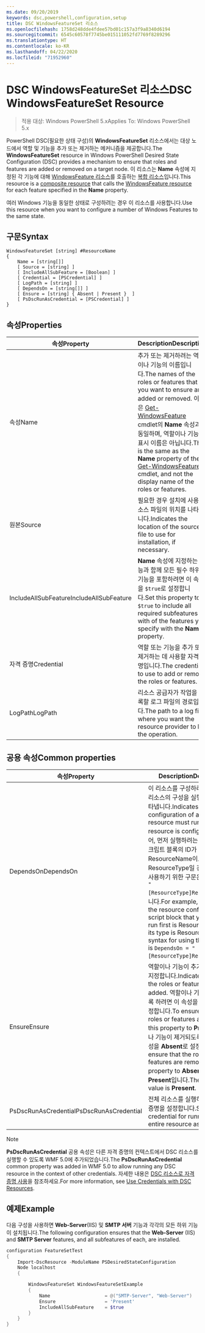 ```yaml
---
ms.date: 09/20/2019
keywords: dsc,powershell,configuration,setup
title: DSC WindowsFeatureSet 리소스
ms.openlocfilehash: 1758d248dde4fdee57bd01c157a3f9a8340d6194
ms.sourcegitcommit: 6545c60578f7745be015111052fd7769f8289296
ms.translationtype: HT
ms.contentlocale: ko-KR
ms.lasthandoff: 04/22/2020
ms.locfileid: "71952960"
---
```

# <a name="dsc-windowsfeatureset-resource"></a><span data-ttu-id="c98fa-103">DSC WindowsFeatureSet 리소스</span><span class="sxs-lookup"><span data-stu-id="c98fa-103">DSC WindowsFeatureSet Resource</span></span>

> <span data-ttu-id="c98fa-104">적용 대상: Windows PowerShell 5.x</span><span class="sxs-lookup"><span data-stu-id="c98fa-104">Applies To: Windows PowerShell 5.x</span></span>

<span data-ttu-id="c98fa-105">PowerShell DSC(필요한 상태 구성)의 **WindowsFeatureSet** 리소스에서는 대상 노드에서 역할 및 기능을 추가 또는 제거하는 메커니즘을 제공합니다.</span><span class="sxs-lookup"><span data-stu-id="c98fa-105">The **WindowsFeatureSet** resource in Windows PowerShell Desired State Configuration (DSC) provides a mechanism to ensure that roles and features are added or removed on a target node.</span></span> <span data-ttu-id="c98fa-106">이 리소스는 **Name** 속성에 지정된 각 기능에 대해 [WindowsFeature 리소스](windowsfeatureResource.md)를 호출하는 [복합 리소스](../../../resources/authoringResourceComposite.md)입니다.</span><span class="sxs-lookup"><span data-stu-id="c98fa-106">This resource is a [composite resource](../../../resources/authoringResourceComposite.md) that calls the [WindowsFeature resource](windowsfeatureResource.md) for each feature specified in the **Name** property.</span></span>

<span data-ttu-id="c98fa-107">여러 Windows 기능을 동일한 상태로 구성하려는 경우 이 리소스를 사용합니다.</span><span class="sxs-lookup"><span data-stu-id="c98fa-107">Use this resource when you want to configure a number of Windows Features to the same state.</span></span>

## <a name="syntax"></a><span data-ttu-id="c98fa-108">구문</span><span class="sxs-lookup"><span data-stu-id="c98fa-108">Syntax</span></span>

```Syntax
WindowsFeatureSet [string] #ResourceName
{
    Name = [string[]]
    [ Source = [string] ]
    [ IncludeAllSubFeature = [Boolean] ]
    [ Credential = [PSCredential] ]
    [ LogPath = [string] ]
    [ DependsOn = [string[]] ]
    [ Ensure = [string] { Absent | Present }  ]
    [ PsDscRunAsCredential = [PSCredential] ]
}
```

## <a name="properties"></a><span data-ttu-id="c98fa-109">속성</span><span class="sxs-lookup"><span data-stu-id="c98fa-109">Properties</span></span>

|  <span data-ttu-id="c98fa-110">속성</span><span class="sxs-lookup"><span data-stu-id="c98fa-110">Property</span></span>  |  <span data-ttu-id="c98fa-111">Description</span><span class="sxs-lookup"><span data-stu-id="c98fa-111">Description</span></span>   |
|---|---|
|<span data-ttu-id="c98fa-112">속성</span><span class="sxs-lookup"><span data-stu-id="c98fa-112">Name</span></span> |<span data-ttu-id="c98fa-113">추가 또는 제거하려는 역할이나 기능의 이름입니다.</span><span class="sxs-lookup"><span data-stu-id="c98fa-113">The names of the roles or features that you want to ensure are added or removed.</span></span> <span data-ttu-id="c98fa-114">이것은 [Get-WindowsFeature](/powershell/module/servermanager/get-windowsfeature?view=winserver2012r2-ps) cmdlet의 **Name** 속성과 동일하며, 역할이나 기능의 표시 이름은 아닙니다.</span><span class="sxs-lookup"><span data-stu-id="c98fa-114">This is the same as the **Name** property of the [Get-WindowsFeature](/powershell/module/servermanager/get-windowsfeature?view=winserver2012r2-ps) cmdlet, and not the display name of the roles or features.</span></span> |
|<span data-ttu-id="c98fa-115">원본</span><span class="sxs-lookup"><span data-stu-id="c98fa-115">Source</span></span> |<span data-ttu-id="c98fa-116">필요한 경우 설치에 사용할 소스 파일의 위치를 나타냅니다.</span><span class="sxs-lookup"><span data-stu-id="c98fa-116">Indicates the location of the source file to use for installation, if necessary.</span></span> |
|<span data-ttu-id="c98fa-117">IncludeAllSubFeature</span><span class="sxs-lookup"><span data-stu-id="c98fa-117">IncludeAllSubFeature</span></span> |<span data-ttu-id="c98fa-118">**Name** 속성에 지정하는 기능과 함께 모든 필수 하위 기능을 포함하려면 이 속성을 `$true`로 설정합니다.</span><span class="sxs-lookup"><span data-stu-id="c98fa-118">Set this property to `$true` to include all required subfeatures with of the features you specify with the **Name** property.</span></span> |
|<span data-ttu-id="c98fa-119">자격 증명</span><span class="sxs-lookup"><span data-stu-id="c98fa-119">Credential</span></span> |<span data-ttu-id="c98fa-120">역할 또는 기능을 추가 또는 제거하는 데 사용할 자격 증명입니다.</span><span class="sxs-lookup"><span data-stu-id="c98fa-120">The credentials to use to add or remove the roles or features.</span></span> |
|<span data-ttu-id="c98fa-121">LogPath</span><span class="sxs-lookup"><span data-stu-id="c98fa-121">LogPath</span></span> |<span data-ttu-id="c98fa-122">리소스 공급자가 작업을 기록할 로그 파일의 경로입니다.</span><span class="sxs-lookup"><span data-stu-id="c98fa-122">The path to a log file where you want the resource provider to log the operation.</span></span> |

## <a name="common-properties"></a><span data-ttu-id="c98fa-123">공용 속성</span><span class="sxs-lookup"><span data-stu-id="c98fa-123">Common properties</span></span>

|<span data-ttu-id="c98fa-124">속성</span><span class="sxs-lookup"><span data-stu-id="c98fa-124">Property</span></span> |<span data-ttu-id="c98fa-125">Description</span><span class="sxs-lookup"><span data-stu-id="c98fa-125">Description</span></span> |
|---|---|
|<span data-ttu-id="c98fa-126">DependsOn</span><span class="sxs-lookup"><span data-stu-id="c98fa-126">DependsOn</span></span> |<span data-ttu-id="c98fa-127">이 리소스를 구성하려면 먼저 다른 리소스의 구성을 실행해야 함을 나타냅니다.</span><span class="sxs-lookup"><span data-stu-id="c98fa-127">Indicates that the configuration of another resource must run before this resource is configured.</span></span> <span data-ttu-id="c98fa-128">예를 들어, 먼저 실행하려는 리소스 구성 스크립트 블록의 ID가 ResourceName이고 해당 형식이 ResourceType일 경우, 이 속성을 사용하기 위한 구문은 `DependsOn = "[ResourceType]ResourceName"`입니다.</span><span class="sxs-lookup"><span data-stu-id="c98fa-128">For example, if the ID of the resource configuration script block that you want to run first is ResourceName and its type is ResourceType, the syntax for using this property is `DependsOn = "[ResourceType]ResourceName"`.</span></span> |
|<span data-ttu-id="c98fa-129">Ensure</span><span class="sxs-lookup"><span data-stu-id="c98fa-129">Ensure</span></span> |<span data-ttu-id="c98fa-130">역할이나 기능이 추가되는지 여부를 지정합니다.</span><span class="sxs-lookup"><span data-stu-id="c98fa-130">Indicates whether the roles or features are added.</span></span> <span data-ttu-id="c98fa-131">역할이나 기능이 추가되도록 하려면 이 속성을 **Present**로 설정합니다.</span><span class="sxs-lookup"><span data-stu-id="c98fa-131">To ensure that the roles or features are added, set this property to **Present**.</span></span> <span data-ttu-id="c98fa-132">역할이나 기능이 제거되도록 하려면 이 속성을 **Absent**로 설정합니다.</span><span class="sxs-lookup"><span data-stu-id="c98fa-132">To ensure that the roles or features are removed, set the property to **Absent**.</span></span> <span data-ttu-id="c98fa-133">기본값은 **Present**입니다.</span><span class="sxs-lookup"><span data-stu-id="c98fa-133">The default value is **Present**.</span></span> |
|<span data-ttu-id="c98fa-134">PsDscRunAsCredential</span><span class="sxs-lookup"><span data-stu-id="c98fa-134">PsDscRunAsCredential</span></span> |<span data-ttu-id="c98fa-135">전체 리소스를 실행하기 위한 자격 증명을 설정합니다.</span><span class="sxs-lookup"><span data-stu-id="c98fa-135">Sets the credential for running the entire resource as.</span></span> |

> [!NOTE]
> <span data-ttu-id="c98fa-136">**PsDscRunAsCredential** 공용 속성은 다른 자격 증명의 컨텍스트에서 DSC 리소스를 실행할 수 있도록 WMF 5.0에 추가되었습니다.</span><span class="sxs-lookup"><span data-stu-id="c98fa-136">The **PsDscRunAsCredential** common property was added in WMF 5.0 to allow running any DSC resource in the context of other credentials.</span></span> <span data-ttu-id="c98fa-137">자세한 내용은 [ DSC 리소스로 자격 증명 사용](../../../configurations/runasuser.md)을 참조하세요.</span><span class="sxs-lookup"><span data-stu-id="c98fa-137">For more information, see [Use Credentials with DSC Resources](../../../configurations/runasuser.md).</span></span>

## <a name="example"></a><span data-ttu-id="c98fa-138">예제</span><span class="sxs-lookup"><span data-stu-id="c98fa-138">Example</span></span>

<span data-ttu-id="c98fa-139">다음 구성을 사용하면 **Web-Server**(IIS) 및 **SMTP 서버** 기능과 각각의 모든 하위 기능이 설치됩니다.</span><span class="sxs-lookup"><span data-stu-id="c98fa-139">The following configuration ensures that the **Web-Server** (IIS) and **SMTP Server** features, and all subfeatures of each, are installed.</span></span>

```powershell
configuration FeatureSetTest
{
    Import-DscResource -ModuleName PSDesiredStateConfiguration
    Node localhost
    {

        WindowsFeatureSet WindowsFeatureSetExample
        {
            Name                    = @("SMTP-Server", "Web-Server")
            Ensure                  = 'Present'
            IncludeAllSubFeature    = $true
        }
    }
}
```